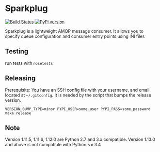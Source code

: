 # Sparkplug

[![Build Status](https://www.travis-ci.org/freshbooks/sparkplug.svg?branch=master)](https://www.travis-ci.org/freshbooks/sparkplug)
[![PyPi version](https://img.shields.io/pypi/v/sparkplug.svg)](https://pypi.org/project/sparkplug/)

Sparkplug is a lightweight AMQP message consumer. It allows you to specify queue configuration and consumer entry points using INI files

## Testing
run tests with `nosetests`

## Releasing

Prerequisite: You have an SSH config file with your username, and email located at `~/.gitconfig`. It is needed by the script that bumps the release version.

```VERSION_BUMP_TYPE=minor PYPI_USER=some_user PYPI_PASS=some_password make release```

## Note

Version 1.11.5, 1.11.6, 1.12.0 are Python 2.7 and 3.x compatible.
Version 1.13.0 and above is not compatible with Python <= 3.4
